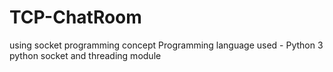 # TCP-ChatRoom
using socket programming concept
Programming language used - Python 3
python socket and threading module 

